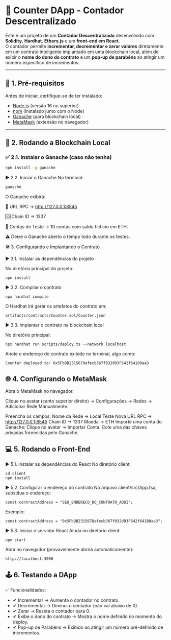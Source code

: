 # 🔗 Counter DApp - Contador Descentralizado

Este é um projeto de um **Contador Descentralizado** desenvolvido com **Solidity**, **Hardhat**, **Ethers.js** e um **front-end em React**.  
O contador permite **incrementar, decrementar e zerar valores** diretamente em um contrato inteligente implantado em uma blockchain local, além de exibir o **nome do dono do contrato** e um **pop-up de parabéns** ao atingir um número específico de incrementos.

---

## 📌 1. Pré-requisitos

Antes de iniciar, certifique-se de ter instalado:

- [Node.js](https://nodejs.org/) (versão 16 ou superior)
- [npm](https://www.npmjs.com/) (instalado junto com o Node)
- [Ganache](https://trufflesuite.com/ganache/) (para blockchain local)
- [MetaMask](https://metamask.io/) (extensão no navegador)

---

## 🚀 2. Rodando a Blockchain Local

### ✅ 2.1. Instalar o Ganache (caso não tenha)

```bash
npm install -g ganache
```
▶ 2.2. Iniciar o Ganache
No terminal:
``` bash
ganache
```
O Ganache exibirá:

🔗 URL RPC → http://127.0.0.1:8545

🆔 Chain ID → 1337

🔑 Contas de Teste → 10 contas com saldo fictício em ETH.

⚠ Deixe o Ganache aberto o tempo todo durante os testes.

🛠 3. Configurando e Implantando o Contrato

▶ 3.1. Instalar as dependências do projeto

No diretório principal do projeto:
```
npm install
```
▶ 3.2. Compilar o contrato
```
npx hardhat compile
```
O Hardhat irá gerar os artefatos do contrato em:
```
artifacts/contracts/Counter.sol/Counter.json
```

▶ 3.3. Implantar o contrato na blockchain local

No diretório principal:
```
npx hardhat run scripts/deploy.ts --network localhost
```
Anote o endereço do contrato exibido no terminal, algo como:
```
Counter deployed to: 0x5FbDB2315678afecb367f032d93F642f64180aa3
```

## 🌐 4. Configurando o MetaMask
Abra o MetaMask no navegador.

Clique no avatar (canto superior direito) → Configurações → Redes → Adicionar Rede Manualmente.

Preencha os campos:
Nome da Rede → Local Teste
Nova URL RPC → http://127.0.0.1:8545
Chain ID → 1337
Moeda → ETH
Importe uma conta do Ganache:
Clique no avatar → Importar Conta.
Cole uma das chaves privadas fornecidas pelo Ganache.

## 💻 5. Rodando o Front-End
▶ 5.1. Instalar as dependências do React
No diretório client:
```
cd client
npm install
```

▶ 5.2. Configurar o endereço do contrato
No arquivo client/src/App.tsx, substitua o endereço:
```
const contractAddress = "SEU_ENDERECO_DO_CONTRATO_AQUI";
```` 
Exemplo:
```
const contractAddress = "0x5FbDB2315678afecb367f032d93F642f64180aa3";
```

▶ 5.3. Iniciar o servidor React
Ainda no diretório client:
```
npm start
```
Abra no navegador (provavelmente abrirá automaticamente):
```
http://localhost:3000
```

## 🕹 6. Testando a DApp
✅ Funcionalidades:
- ✔ Incrementar → Aumenta o contador no contrato.
- ✔ Decrementar → Diminui o contador (não vai abaixo de 0).
- ✔ Zerar → Reseta o contador para 0.
- ✔ Exibe o dono do contrato → Mostra o nome definido no momento do deploy.
- ✔ Pop-up de Parabéns → Exibido ao atingir um número pré-definido de incrementos.


